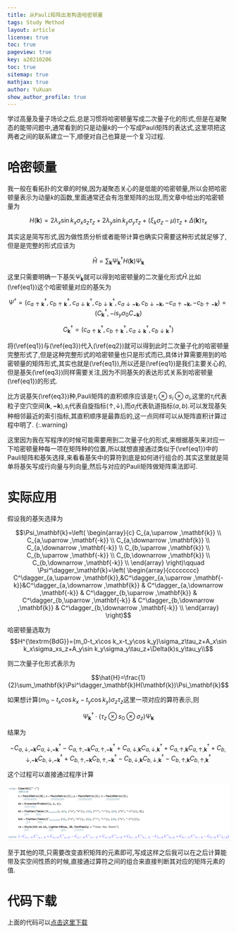 ```yaml
---
title: 从Pauli矩阵出发构造哈密顿量
tags: Study Method
layout: article
license: true
toc: true
pageview: true
key: a20210206
toc: true
sitemap: true
mathjax: true
author: YuXuan
show_author_profile: true
---
```

学过高量及量子场论之后,总是习惯将哈密顿量写成二次量子化的形式,但是在凝聚态的能带问题中,通常看到的只是动量$k$的一个写成Pauli矩阵的表达式,这里项把这两者之间的联系建立一下,顺便对自己也算是一个复习过程.
<!--more-->
# 哈密顿量
我一般在看拓扑的文章的时候,因为凝聚态关心的是低能的哈密顿量,所以会把哈密顿量表示为动量$k$的函数,里面通常还会有泡里矩阵的出现,而文章中给出的哈密顿量为

$$H(\mathbf{k})=2\lambda_x\sin k_x\sigma_xs_z\tau_z+2\lambda_y\sin k_y\sigma_y\tau_z+(\xi_k\sigma_z-\mu)\tau_z+\Delta(\mathbf{k})\tau_x\label{eq1}$$

其实这是简写形式,因为做性质分析或者能带计算也确实只需要这种形式就足够了,但是是完整的形式应该为

$$\hat{H}=\sum_\mathbf{k}\Psi^\dagger_\mathbf{k}H(\mathbf{k})\Psi_\mathbf{k} \label{eq2}$$

这里只需要明确一下基矢$\Psi_\mathbf{k}$就可以得到哈密顿量的二次量化形式$\hat{H}$.比如(\ref{eq1})这个哈密顿量对应的基矢为

$$\Psi^\dagger=(c^\dagger_{a\uparrow\mathbf{k}},c^\dagger_{b\uparrow\mathbf{k}},c^\dagger_{a\downarrow\mathbf{k}},c^\dagger_{b\downarrow\mathbf{k}},c_{a\downarrow\mathbf{-k}},c_{b\downarrow\mathbf{-k}},-c_{a\uparrow\mathbf{-k}},-c_{b\uparrow\mathbf{-k}})=(C_\mathbf{k}^\dagger,-is_y\sigma_0C_\mathbf{-k})\label{eq3}$$

$$C^\dagger_\mathbf{k}=(c^\dagger_{a\uparrow\mathbf{k}},c^\dagger_{b\uparrow\mathbf{k}},c^\dagger_{a\downarrow\mathbf{k}},c^\dagger_{b\downarrow\mathbf{k}})$$

将(\ref{eq1})与(\ref{eq3})代入(\ref{eq2})就可以得到此时二次量子化的哈密顿量完整形式了,但是这种完整形式的哈密顿量也只是形式而已,具体计算需要用到的哈密顿量的矩阵形式,其实也就是(\ref{eq1}),所以还是(\ref{eq1})是我们主要关心的,但是基矢(\ref{eq3})同样需要关注,因为不同基矢的表达形式关系到哈密顿量(\ref{eq1})的形式.

比方说基矢(\ref{eq3})种,Pauli矩阵的直积顺序应该是$\tau_i\otimes s_i\otimes\sigma_i$,这里的$\tau_i$代表粒子空穴空间($\mathbf{k},\mathbf{-k}$),$s_i$代表自旋指标($\uparrow,\downarrow$),而$\sigma_i$代表轨道指标($a,b$).可以发现基矢种相邻最近的索引指标,其直积顺序是最靠后的,这一点同样可以从矩阵直积计算过程中明了.
{:.warning}

这里因为我在写程序的时候可能需要用到二次量子化的形式,来根据基矢来对应一下哈密顿量种每一项在矩阵种的位置,所以就想直接通过类似于(\ref{eq1})中的Pauli矩阵和基矢选择,来看看基矢中的算符到底是如何进行组合的.其实这里就是简单将基矢写成行向量与列向量,然后与对应的Pauli矩阵做矩阵乘法即可.

# 实际应用
假设我的基矢选择为

$$\Psi_\mathbf{k}=\left(
\begin{array}{c}
 C_{a,\uparrow ,\mathbf{k}} \\
 C_{a,\uparrow ,\mathbf{-k}} \\
 C_{a,\downarrow ,\mathbf{k}} \\
 C_{a,\downarrow ,\mathbf{-k}} \\
 C_{b,\uparrow ,\mathbf{k}} \\
 C_{b,\uparrow ,\mathbf{-k}} \\
 C_{b,\downarrow ,\mathbf{k}} \\
 C_{b,\downarrow ,\mathbf{-k}} \\
\end{array}
\right)\qquad \Psi^\dagger_\mathbf{k}=\left(
\begin{array}{cccccccc}
 C^\dagger_{a,\uparrow ,\mathbf{k}},&C^\dagger_{a,\uparrow ,\mathbf{-k}}&C^\dagger_{a,\downarrow ,\mathbf{k}} &
 C^\dagger_{a,\downarrow ,\mathbf{-k}} &
 C^\dagger_{b,\uparrow ,\mathbf{k}} &
 C^\dagger_{b,\uparrow ,\mathbf{-k}} &
 C^\dagger_{b,\downarrow ,\mathbf{k}} &
 C^\dagger_{b,\downarrow ,\mathbf{-k}} \\
\end{array}
\right)$$

哈密顿量选取为
$$H^{\textrm{BdG}}=(m_0-t_x\cos k_x-t_y\cos k_y)\sigma_z\tau_z+A_x\sin k_x\sigma_xs_z+A_y\sin k_y\sigma_y\tau_z+\Delta(k)s_y\tau_y\\$$

则二次量子化形式表示为

$$\hat{H}=\frac{1}{2}\sum_\mathbf{k}\Psi^\dagger_\mathbf{k}H(\mathbf{k})\Psi_\mathbf{k}$$

如果想计算$(m_0-t_x\cos k_x-t_y\cos k_y)\sigma_z\tau_z$这里一项对应的算符表示,则

$$\Psi^\dagger_\mathbf{k}\cdot(\tau_z\otimes s_0\otimes\sigma_z)\Psi_\mathbf{k}$$

结果为

$$-C_{a,\downarrow ,\mathbf{-k}} C^\dagger_{a,\downarrow ,\mathbf{-k}}-C_{a,\uparrow ,\mathbf{-k}} C^\dagger_{a,\uparrow ,\mathbf{-k}}+C_{a,\downarrow ,\mathbf{k}} C^\dagger_{a,\downarrow ,\mathbf{k}}+C_{a,\uparrow ,\mathbf{k}} C^\dagger_{a,\uparrow ,\mathbf{k}}+C_{b,\downarrow ,\mathbf{-k}} C^\dagger_{b,\downarrow ,\mathbf{-k}}+C_{b,\uparrow ,\mathbf{-k}} C^\dagger_{b,\uparrow ,\mathbf{-k}}-C_{b,\downarrow ,\mathbf{k}} C^\dagger_{b,\downarrow ,\mathbf{k}}-C_{b,\uparrow ,\mathbf{k}} C^\dagger_{b,\uparrow ,\mathbf{k}}$$

这个过程可以直接通过程序计算

![png](/assets/images/Mma/0206-1.png)

至于其他的项,只需要改变直积矩阵的元素即可,写成这样之后我可以在之后计算能带及实空间性质的时候,直接通过算符之间的组合来直接判断其对应的矩阵元素的值.

# 代码下载
上面的代码可以[点击这里下载](/assets/data/2021-02-06.nb)





